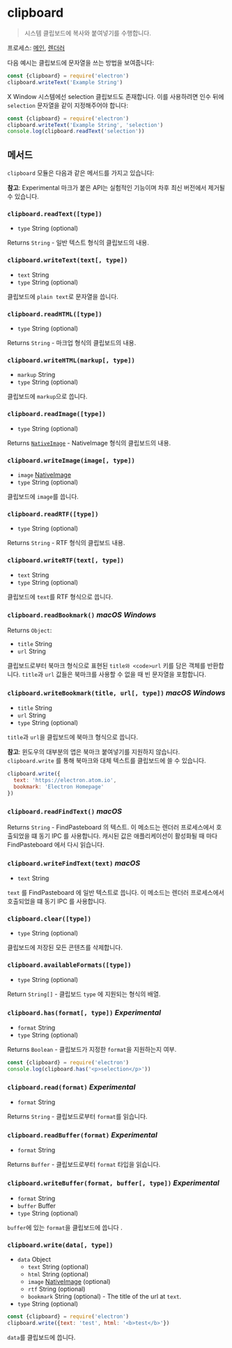 # clipboard

> 시스템 클립보드에 복사와 붙여넣기를 수행합니다.

프로세스: [메인](../glossary.md#main-process), [렌더러](../glossary.md#renderer-process)

다음 예시는 클립보드에 문자열을 쓰는 방법을 보여줍니다:

```javascript
const {clipboard} = require('electron')
clipboard.writeText('Example String')
```

X Window 시스템에선 selection 클립보드도 존재합니다. 이를 사용하려면 인수 뒤에 `selection` 문자열을 같이 지정해주어야 합니다:

```javascript
const {clipboard} = require('electron')
clipboard.writeText('Example String', 'selection')
console.log(clipboard.readText('selection'))
```

## 메서드

`clipboard` 모듈은 다음과 같은 메서드를 가지고 있습니다:

**참고**: Experimental 마크가 붙은 API는 실험적인 기능이며 차후 최신 버전에서 제거될 수 있습니다.

### `clipboard.readText([type])`

* `type` String (optional)

Returns `String` - 일반 텍스트 형식의 클립보드의 내용.

### `clipboard.writeText(text[, type])`

* `text` String
* `type` String (optional)

클립보드에 `plain text`로 문자열을 씁니다.

### `clipboard.readHTML([type])`

* `type` String (optional)

Returns `String` - 마크업 형식의 클립보드의 내용.

### `clipboard.writeHTML(markup[, type])`

* `markup` String
* `type` String (optional)

클립보드에 `markup`으로 씁니다.

### `clipboard.readImage([type])`

* `type` String (optional)

Returns [`NativeImage`](native-image.md) - NativeImage 형식의 클립보드의 내용.

### `clipboard.writeImage(image[, type])`

* `image` [NativeImage](native-image.md)
* `type` String (optional)

클립보드에 `image`를 씁니다.

### `clipboard.readRTF([type])`

* `type` String (optional)

Returns `String` - RTF 형식의 클립보드 내용.

### `clipboard.writeRTF(text[, type])`

* `text` String
* `type` String (optional)

클립보드에 `text`를 RTF 형식으로 씁니다.

### `clipboard.readBookmark()` *macOS* *Windows*

Returns `Object`:

* `title` String
* `url` String

클립보드로부터 북마크 형식으로 표현된 `title와 <code>url` 키를 담은 객체를 반환합니다. `title`과 `url` 값들은 북마크를 사용할 수 없을 때 빈 문자열을 포함합니다.

### `clipboard.writeBookmark(title, url[, type])` *macOS* *Windows*

* `title` String
* `url` String
* `type` String (optional)

`title`과 `url`을 클립보드에 북마크 형식으로 씁니다.

**참고**: 윈도우의 대부분의 앱은 북마크 붙여넣기를 지원하지 않습니다. `clipboard.write` 를 통해 북마크와 대체 텍스트를 클립보드에 쓸 수 있습니다.

```js
clipboard.write({
  text: 'https://electron.atom.io',
  bookmark: 'Electron Homepage'
})
```

### `clipboard.readFindText()` *macOS*

Returns `String` - FindPasteboard 의 텍스트. 이 메소드는 렌더러 프로세스에서 호출되었을 떄 동기 IPC 를 사용합니다. 캐시된 값은 애플리케이션이 활성화될 때 마다 FindPasteboard 에서 다시 읽습니다. 

### `clipboard.writeFindText(text)` *macOS*

* `text` String

`text` 를 FindPasteboard 에 일반 텍스트로 씁니다. 이 메소드는 렌더러 프로세스에서 호출되었을 떄 동기 IPC 를 사용합니다.

### `clipboard.clear([type])`

* `type` String (optional)

클립보드에 저장된 모든 콘텐츠를 삭제합니다.

### `clipboard.availableFormats([type])`

* `type` String (optional)

Return `String[]` - 클립보드 `type` 에 지원되는 형식의 배열.

### `clipboard.has(format[, type])` *Experimental*

* `format` String
* `type` String (optional)

Returns `Boolean` - 클립보드가 지정한 `format`을 지원하는지 여부.

```javascript
const {clipboard} = require('electron')
console.log(clipboard.has('<p>selection</p>'))
```

### `clipboard.read(format)` *Experimental*

* `format` String

Returns `String` - 클립보드로부터 `format`를 읽습니다.

### `clipboard.readBuffer(format)` *Experimental*

* `format` String

Returns `Buffer` - 클립보드로부터 `format` 타입을 읽습니다.

### `clipboard.writeBuffer(format, buffer[, type])` *Experimental*

* `format` String
* `buffer` Buffer
* `type` String (optional)

`buffer`에 있는 `format`을 클립보드에 씁니다 .

### `clipboard.write(data[, type])`

* `data` Object 
  * `text` String (optional)
  * `html` String (optional)
  * `image` [NativeImage](native-image.md) (optional)
  * `rtf` String (optional)
  * `bookmark` String (optional) - The title of the url at `text`.
* `type` String (optional)

```javascript
const {clipboard} = require('electron')
clipboard.write({text: 'test', html: '<b>test</b>'})
```

`data`를 클립보드에 씁니다.